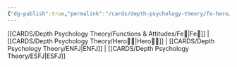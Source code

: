 ```yaml
---
{"dg-publish":true,"permalink":"/cards/depth-psychology-theory/fe-hero/","created":"2023-01-05T12:05:26.818+01:00","updated":"2023-04-23T14:40:05.070+02:00"}
---
```


[[CARDS/Depth Psychology Theory/Functions & Attitudes/Fe💉\|Fe💉]] | [[CARDS/Depth Psychology Theory/Hero🦸‍♂️\|Hero🦸‍♂️]] | [[CARDS/Depth Psychology Theory/ENFJ\|ENFJ]] | [[CARDS/Depth Psychology Theory/ESFJ\|ESFJ]]
